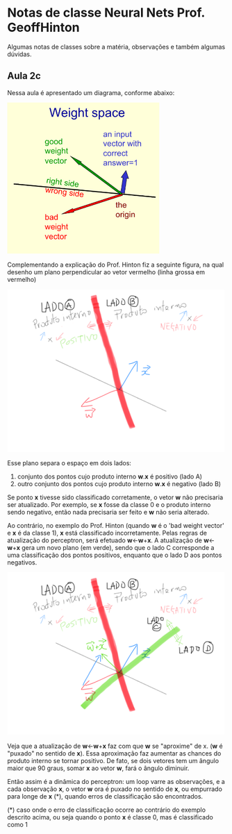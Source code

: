 # Notas de classe Neural Nets Prof. GeoffHinton

Algumas notas de classes sobre a matéria, observações e também algumas dúvidas.

## Aula 2c

Nessa aula é apresentado um diagrama, conforme abaixo:

<img src="https://github.com/hitoshinagano/Notas-de-classe-Neural-Nets-Geoff-Hinton/blob/master/figuras/Figura_aula_2c.png" width="350">

Complementando a explicação do Prof. Hinton fiz a seguinte figura, na qual desenho um plano perpendicular ao vetor vermelho (linha grossa em vermelho)

<img src="https://github.com/hitoshinagano/Notas-de-classe-Neural-Nets-Geoff-Hinton/blob/master/figuras/plano_e_seus_dois_lados.png" width="500">

Esse plano separa o espaço em dois lados:

1. conjunto dos pontos cujo produto interno **w**.**x** é positivo (lado A)
2. outro conjunto dos pontos cujo produto interno **w**.**x** é negativo (lado B)

Se ponto **x** tivesse sido classificado corretamente, o vetor **w** não precisaria ser atualizado. 
Por exemplo, se **x** fosse da classe 0 e o produto interno sendo negativo, então nada precisaria ser feito e **w** não seria alterado. 

Ao contrário, no exemplo do Prof. Hinton (quando **w** é o 'bad weight vector' e **x** é da classe 1), **x** está classificado incorretamente. Pelas regras de atualização do perceptron, será efetuado **w**<-**w**+**x**. 
A atualização de **w**<-**w**+**x** gera um novo plano (em verde), sendo que o lado C corresponde a uma classificação dos pontos positivos, enquanto que o lado D aos pontos negativos. 

<img src="https://github.com/hitoshinagano/Notas-de-classe-Neural-Nets-Geoff-Hinton/blob/master/figuras/apos_soma_w_com_x.png" width="500">

Veja que a atualização de **w**<-**w**+**x** faz com que **w** se "aproxime" de x. (**w** é "puxado" no sentido de **x**). Essa aproximação faz aumentar as chances do produto interno se tornar positivo. De fato, se dois vetores tem um ângulo maior que 90 graus, somar **x** ao vetor **w**, fará o ângulo diminuir. 

Então assim é a dinâmica do perceptron: um loop varre as observações, e a cada observação **x**, o vetor **w** ora é puxado no sentido de **x**, ou empurrado para longe de **x** (\*), quando erros de classificação são encontrados.

(\*) caso onde o erro de classificação ocorre ao contrário do exemplo descrito acima, ou seja quando o ponto **x** é classe 0, mas é classificado como 1
